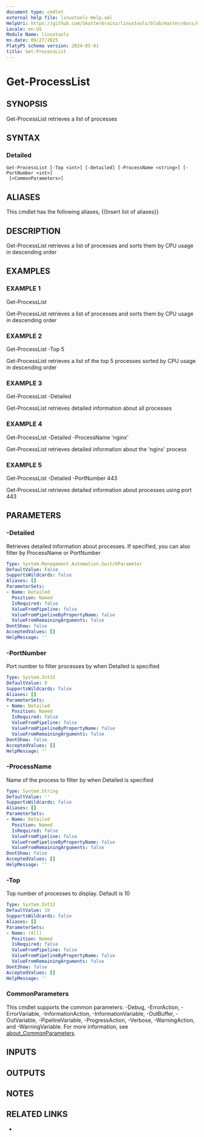 ```yaml
---
document type: cmdlet
external help file: linuxtools-Help.xml
HelpUri: https://github.com/Skatterbrainz/linuxtools/blob/master/docs/Get-ProcessList.md
Locale: en-US
Module Name: linuxtools
ms.date: 09/27/2025
PlatyPS schema version: 2024-05-01
title: Get-ProcessList
---
```


# Get-ProcessList

## SYNOPSIS

Get-ProcessList retrieves a list of processes

## SYNTAX

### Detailed

```
Get-ProcessList [-Top <int>] [-Detailed] [-ProcessName <string>] [-PortNumber <int>]
 [<CommonParameters>]
```

## ALIASES

This cmdlet has the following aliases,
  {{Insert list of aliases}}

## DESCRIPTION

Get-ProcessList retrieves a list of processes and sorts them by CPU usage in descending order

## EXAMPLES

### EXAMPLE 1

Get-ProcessList

Get-ProcessList retrieves a list of processes and sorts them by CPU usage in descending order

### EXAMPLE 2

Get-ProcessList -Top 5

Get-ProcessList retrieves a list of the top 5 processes sorted by CPU usage in descending order

### EXAMPLE 3

Get-ProcessList -Detailed

Get-ProcessList retrieves detailed information about all processes

### EXAMPLE 4

Get-ProcessList -Detailed -ProcessName 'nginx'

Get-ProcessList retrieves detailed information about the 'nginx' process

### EXAMPLE 5

Get-ProcessList -Detailed -PortNumber 443

Get-ProcessList retrieves detailed information about processes using port 443

## PARAMETERS

### -Detailed

Retrieves detailed information about processes.
If specified, you can also filter by ProcessName or PortNumber

```yaml
Type: System.Management.Automation.SwitchParameter
DefaultValue: False
SupportsWildcards: false
Aliases: []
ParameterSets:
- Name: Detailed
  Position: Named
  IsRequired: false
  ValueFromPipeline: false
  ValueFromPipelineByPropertyName: false
  ValueFromRemainingArguments: false
DontShow: false
AcceptedValues: []
HelpMessage: ''
```

### -PortNumber

Port number to filter processes by when Detailed is specified

```yaml
Type: System.Int32
DefaultValue: 0
SupportsWildcards: false
Aliases: []
ParameterSets:
- Name: Detailed
  Position: Named
  IsRequired: false
  ValueFromPipeline: false
  ValueFromPipelineByPropertyName: false
  ValueFromRemainingArguments: false
DontShow: false
AcceptedValues: []
HelpMessage: ''
```

### -ProcessName

Name of the process to filter by when Detailed is specified

```yaml
Type: System.String
DefaultValue: ''
SupportsWildcards: false
Aliases: []
ParameterSets:
- Name: Detailed
  Position: Named
  IsRequired: false
  ValueFromPipeline: false
  ValueFromPipelineByPropertyName: false
  ValueFromRemainingArguments: false
DontShow: false
AcceptedValues: []
HelpMessage: ''
```

### -Top

Top number of processes to display.
Default is 10

```yaml
Type: System.Int32
DefaultValue: 10
SupportsWildcards: false
Aliases: []
ParameterSets:
- Name: (All)
  Position: Named
  IsRequired: false
  ValueFromPipeline: false
  ValueFromPipelineByPropertyName: false
  ValueFromRemainingArguments: false
DontShow: false
AcceptedValues: []
HelpMessage: ''
```

### CommonParameters

This cmdlet supports the common parameters: -Debug, -ErrorAction, -ErrorVariable,
-InformationAction, -InformationVariable, -OutBuffer, -OutVariable, -PipelineVariable,
-ProgressAction, -Verbose, -WarningAction, and -WarningVariable. For more information, see
[about_CommonParameters](https://go.microsoft.com/fwlink/?LinkID=113216).

## INPUTS

## OUTPUTS

## NOTES

## RELATED LINKS

- [](https://github.com/Skatterbrainz/linuxtools/blob/master/docs/Get-ProcessList.md)
